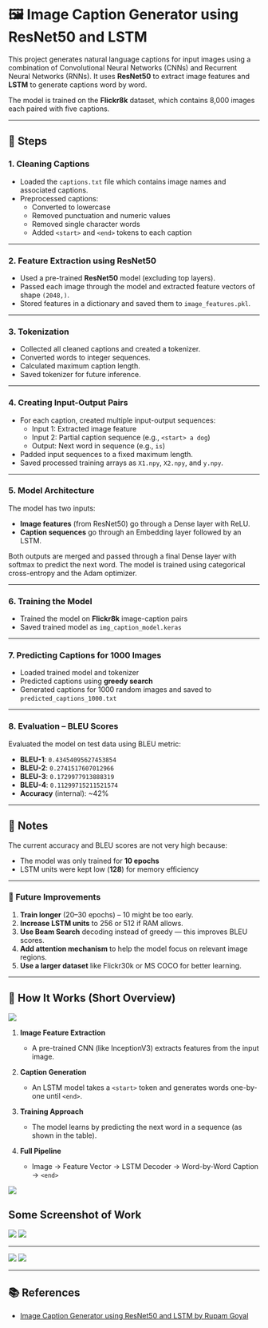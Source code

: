 # 🖼️ Image Caption Generator using ResNet50 and LSTM

This project generates natural language captions for input images using a combination of Convolutional Neural Networks (CNNs) and Recurrent Neural Networks (RNNs). It uses **ResNet50** to extract image features and **LSTM** to generate captions word by word.

The model is trained on the **Flickr8k** dataset, which contains 8,000 images each paired with five captions.

---

## 📌 Steps

### 1. Cleaning Captions

- Loaded the `captions.txt` file which contains image names and associated captions.
- Preprocessed captions:
  - Converted to lowercase
  - Removed punctuation and numeric values
  - Removed single character words
  - Added `<start>` and `<end>` tokens to each caption

---

### 2. Feature Extraction using ResNet50

- Used a pre-trained **ResNet50** model (excluding top layers).
- Passed each image through the model and extracted feature vectors of shape `(2048,)`.
- Stored features in a dictionary and saved them to `image_features.pkl`.

---

### 3. Tokenization

- Collected all cleaned captions and created a tokenizer.
- Converted words to integer sequences.
- Calculated maximum caption length.
- Saved tokenizer for future inference.

---

### 4. Creating Input-Output Pairs

- For each caption, created multiple input-output sequences:
  - Input 1: Extracted image feature
  - Input 2: Partial caption sequence (e.g., `<start> a dog`)
  - Output: Next word in sequence (e.g., `is`)
- Padded input sequences to a fixed maximum length.
- Saved processed training arrays as `X1.npy`, `X2.npy`, and `y.npy`.

---

### 5. Model Architecture

The model has two inputs:

- **Image features** (from ResNet50) go through a Dense layer with ReLU.
- **Caption sequences** go through an Embedding layer followed by an LSTM.

Both outputs are merged and passed through a final Dense layer with softmax to predict the next word. The model is trained using categorical cross-entropy and the Adam optimizer.

---

### 6. Training the Model

- Trained the model on **Flickr8k** image-caption pairs
- Saved trained model as `img_caption_model.keras`

---

### 7. Predicting Captions for 1000 Images

- Loaded trained model and tokenizer
- Predicted captions using **greedy search**
- Generated captions for 1000 random images and saved to `predicted_captions_1000.txt`

---

### 8. Evaluation – BLEU Scores

Evaluated the model on test data using BLEU metric:

- **BLEU-1**: `0.43454095627453854`
- **BLEU-2**: `0.2741517607012966`
- **BLEU-3**: `0.1729977913888319`
- **BLEU-4**: `0.11299715211521574`
- **Accuracy** (internal): ~42%

---

## 📌 Notes

The current accuracy and BLEU scores are not very high because:

- The model was only trained for **10 epochs**
- LSTM units were kept low (**128**) for memory efficiency

---

### 🔧 Future Improvements

1. **Train longer** (20–30 epochs) – 10 might be too early.
2. **Increase LSTM units** to 256 or 512 if RAM allows.
3. **Use Beam Search** decoding instead of greedy — this improves BLEU scores.
4. **Add attention mechanism** to help the model focus on relevant image regions.
5. **Use a larger dataset** like Flickr30k or MS COCO for better learning.

---

## 🔁 How It Works (Short Overview)

![](screenshot/how_it_work_1.png)

1. **Image Feature Extraction**

   - A pre-trained CNN (like InceptionV3) extracts features from the input image.

2. **Caption Generation**

   - An LSTM model takes a `<start>` token and generates words one-by-one until `<end>`.

3. **Training Approach**

   - The model learns by predicting the next word in a sequence (as shown in the table).

4. **Full Pipeline**
   - Image → Feature Vector → LSTM Decoder → Word-by-Word Caption → `<end>`

![](screenshot/how_it_work_2.png)

## Some Screenshot of Work

![](screenshot/result_1_1.png)
![](screenshot/result_2.png)

---

![](screenshot/result_1_2.jpg)
![](screenshot/result_1_3.png)

---

## 📚 References

- [Image Caption Generator using ResNet50 and LSTM by Rupam Goyal](https://github.com/RupamGoyal/Image-Caption-Generator-using-ResNet50-and-LSTM-model)
